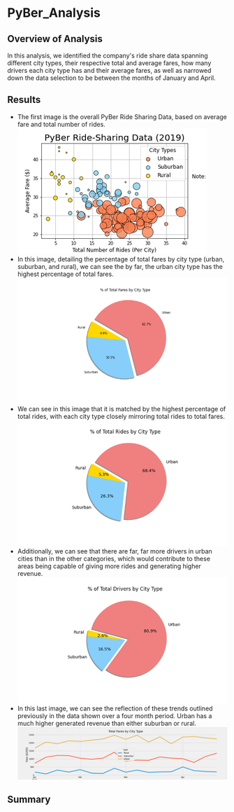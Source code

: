 # PyBer_Analysis

## Overview of Analysis
In this analysis, we identified the company's ride share data spanning different city types, their respective total and average fares, how many drivers each city type has and their average fares, as well as narrowed down the data selection to be between the months of January and April.

## Results
* The first image is the overall PyBer Ride Sharing Data, based on average fare and total number of rides. ![Fig1](/analysis/Fig1.png)
* In this image, detailing the percentage of total fares by city type (urban, suburban, and rural), we can see the by far, the urban city type has the highest percentage of total fares. ![Fig5](/analysis/Fig5.png)
* We can see in this image that it is matched by the highest percentage of total rides, with each city type closely mirroring total rides to total fares. ![Fig6](/analysis/Fig6.png)
* Additionally, we can see that there are far, far more drivers in urban cities than in the other categories, which would contribute to these areas being capable of giving more rides and generating higher revenue. ![Fig7](/analysis/Fig7.png)
* In this last image, we can see the reflection of these trends outlined previously in the data shown over a four month period. Urban has a much higher generated revenue than either suburban or rural. ![PyBer_fare_summary](/analysis/PyBer_fare_summary.png)

## Summary
